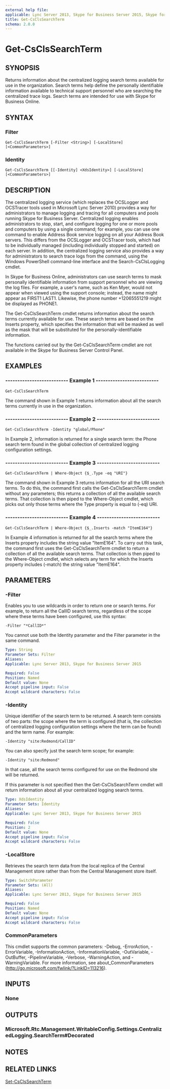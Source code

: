 ```yaml
---
external help file: 
applicable: Lync Server 2013, Skype for Business Server 2015, Skype for Business Server 2019
title: Get-CsClsSearchTerm
schema: 2.0.0
---
```


# Get-CsClsSearchTerm

## SYNOPSIS
Returns information about the centralized logging search terms available for use in the organization.
Search terms help define the personally identifiable information available to technical support personnel who are searching the centralized trace logs.
Search terms are intended for use with Skype for Business Online.


## SYNTAX

### Filter
```
Get-CsClsSearchTerm [-Filter <String>] [-LocalStore] [<CommonParameters>]
```

### Identity
```
Get-CsClsSearchTerm [[-Identity] <XdsIdentity>] [-LocalStore] [<CommonParameters>]
```

## DESCRIPTION
The centralized logging service (which replaces the OCSLogger and OCSTracer tools used in Microsoft Lync Server 2010) provides a way for administrators to manage logging and tracing for all computers and pools running Skype for Business Server.
Centralized logging enables administrators to stop, start, and configure logging for one or more pools and computers by using a single command; for example, you can use one command to enable Address Book service logging on all your Address Book servers.
This differs from the OCSLogger and OCSTracer tools, which had to be individually managed (including individually stopped and started) on each server.
In addition, the centralized logging service also provides a way for administrators to search trace logs from the command, using the Windows PowerShell command-line interface and the Search-CsClsLogging cmdlet.

In Skype for Business Online, administrators can use search terms to mask personally identifiable information from support personnel who are viewing the log files.
For example, a user's name, such as Ken Myer, would not appear when viewed using the support console; instead, the name might appear as FIRST1 LAST1.
Likewise, the phone number +12065551219 might be displayed as PHONE1.

The Get-CsClsSearchTerm cmdlet returns information about the search terms currently available for use.
These search terms are based on the Inserts property, which specifies the information that will be masked as well as the mask that will be substituted for the personally-identifiable information.

The functions carried out by the Get-CsClsSearchTerm cmdlet are not available in the Skype for Business Server Control Panel.


## EXAMPLES

### -------------------------- Example 1 --------------------------
```
Get-CsClsSearchTerm
```

The command shown in Example 1 returns information about all the search terms currently in use in the organization.

### -------------------------- Example 2 --------------------------
```
Get-CsClsSearchTerm -Identity "global/Phone"
```

In Example 2, information is returned for a single search term: the Phone search term found in the global collection of centralized logging configuration settings.

### -------------------------- Example 3 --------------------------
```
Get-CsClsSearchTerm | Where-Object {$_.Type -eq "URI"}
```

The command shown in Example 3 returns information for all the URI search terms.
To do this, the command first calls the Get-CsClsSearchTerm cmdlet without any parameters; this returns a collection of all the available search terms.
That collection is then piped to the Where-Object cmdlet, which picks out only those terms where the Type property is equal to (-eq) URI.

### -------------------------- Example 4 --------------------------
```
Get-CsClsSearchTerm | Where-Object {$_.Inserts -match "ItemE164"}
```

In Example 4 information is returned for all the search terms where the Inserts property includes the string value "ItemE164".
To carry out this task, the command first uses the Get-CsClsSearchTerm cmdlet to return a collection of all the available search terms.
That collection is then piped to the Where-Object cmdlet, which selects any term for which the Inserts property includes (-match) the string value "ItemE164".


## PARAMETERS

### -Filter
Enables you to use wildcards in order to return one or search terms.
For example, to return all the CallID search terms, regardless of the scope where these terms have been configured, use this syntax:

`-Filter "*CallID*"`

You cannot use both the Identity parameter and the Filter parameter in the same command.

```yaml
Type: String
Parameter Sets: Filter
Aliases: 
Applicable: Lync Server 2013, Skype for Business Server 2015

Required: False
Position: Named
Default value: None
Accept pipeline input: False
Accept wildcard characters: False
```

### -Identity
Unique identifier of the search term to be returned.
A search term consists of two parts: the scope where the term is configured (that is, the collection of centralized logging configuration settings where the term can be found) and the term name.
For example:

`-Identity "site:Redmond/CallID"`

You can also specify just the search term scope; for example:

`-Identity "site:Redmond"`

In that case, all the search terms configured for use on the Redmond site will be returned.

If this parameter is not specified then the Get-CsClsSearchTerm cmdlet will return information about all your centralized logging search terms.

```yaml
Type: XdsIdentity
Parameter Sets: Identity
Aliases: 
Applicable: Lync Server 2013, Skype for Business Server 2015

Required: False
Position: 2
Default value: None
Accept pipeline input: False
Accept wildcard characters: False
```

### -LocalStore
Retrieves the search term data from the local replica of the Central Management store rather than from the Central Management store itself.

```yaml
Type: SwitchParameter
Parameter Sets: (All)
Aliases: 
Applicable: Lync Server 2013, Skype for Business Server 2015

Required: False
Position: Named
Default value: None
Accept pipeline input: False
Accept wildcard characters: False
```

### CommonParameters
This cmdlet supports the common parameters: -Debug, -ErrorAction, -ErrorVariable, -InformationAction, -InformationVariable, -OutVariable, -OutBuffer, -PipelineVariable, -Verbose, -WarningAction, and -WarningVariable. For more information, see about_CommonParameters (http://go.microsoft.com/fwlink/?LinkID=113216).


## INPUTS

### None


## OUTPUTS

### Microsoft.Rtc.Management.WritableConfig.Settings.CentralizedLogging.SearchTerm#Decorated


## NOTES


## RELATED LINKS

[Set-CsClsSearchTerm](Set-CsClsSearchTerm.md)
